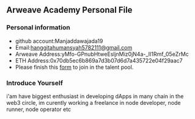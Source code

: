 ## Arweave Academy Personal File

### Personal information

- github account:Manjaddawajada19
- Email:hanggitahumansyah5782111@gmail.com
- Arweave Address:yMfo-GPnubHtweEsljnMiz0jN4a-_II1Rmf_05eZrMc
- ETH Address:0x70db5ec6b869a7d3b07d6d7a435722e04f29aac7 
- Please finish this [form](https://docs.google.com/forms/d/e/1FAIpQLSfWA5fIIcBgmRppm3jNz5vmf9Mai_QMVil-2pO4r7YKn_Zhtw/viewform?usp=sf_link) to join in the talent pool.

### Introduce Yourself
 i'am have biggest enthusiast in developing dApps in many chain in the web3 circle, im curently working a freelance in node developer, node runner, node operator etc
